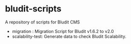 # bludit-scripts
A repository of scripts for Bludit CMS

* migration : Migration Script for Bludit v1.6.2 to v2.0
* scalability-test: Generate data to check Bludit Scalability.

